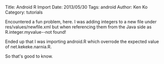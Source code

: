 Title: Android R Import
Date: 2013/05/30 
Tags: android
Author: Ken Ko
Category: tutorials

Encountered a fun problem, here. I was adding integers to a new file under
res/values/newfile.xml but when referencing them from the Java side as
R.integer.myvalue--not found! 

Ended up that I was importing android.R which overrode the expected value
of net.kekeke.narnia.R. 

So that's good to know.
